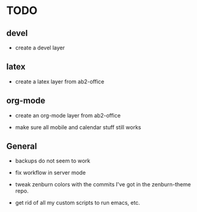 TODO
====

## devel

* create a devel layer


## latex

* create a latex layer from ab2-office


## org-mode

* create an org-mode layer from ab2-office

* make sure all mobile and calendar stuff still works


## General

* backups do not seem to work

* fix workflow in server mode

* tweak zenburn colors with the commits I've got in the zenburn-theme repo.

* get rid of all my custom scripts to run emacs, etc.

